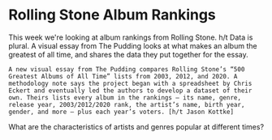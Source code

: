 # Rolling Stone Album Rankings

This week we're looking at album rankings from Rolling Stone. h/t Data is plural. A visual essay from The Pudding looks at what makes an album the greatest of all time, and shares the data they put together for the essay.

    A new visual essay from The Pudding compares Rolling Stone’s “500 Greatest Albums of All Time” lists from 2003, 2012, and 2020. A methodology note says the project began with a spreadsheet by Chris Eckert and eventually led the authors to develop a dataset of their own. Theirs lists every album in the rankings — its name, genre, release year, 2003/2012/2020 rank, the artist’s name, birth year, gender, and more — plus each year’s voters. [h/t Jason Kottke]

What are the characteristics of artists and genres popular at different times?
